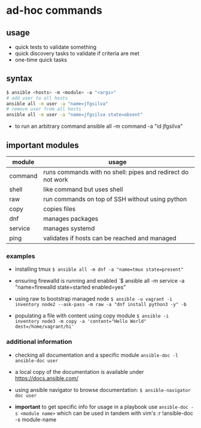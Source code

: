 # ad-hoc commands
## usage
* quick tests to validate something
* quick discovery tasks to validate if criteria are met
* one-time quick tasks
## syntax
```bash
$ ansible <hosts> -m <module> -a "<args>"
# add user to all hosts
ansible all -m user -a "name=jfgsilva"
# remove user from all hosts
ansible all -m user -a "name=jfgsilva state=absent"
```
* to run an arbitrary command
ansible all -m command -a "id jfgsilva"

## important modules
| module | usage |
| ------ | ----- |
| command | runs commands with no shell: pipes and redirect do not work |
| shell | like command but uses shell |
| raw | run commands on top of SSH without using python |
| copy | copies files | 
| dnf | manages packages |
| service | manages systemd |
| ping | validates if hosts can be reached and managed |

### examples
* installing tmux
`$ ansible all -m dnf -a "name=tmux state=present"`

* ensuring firewalld is running and enabled
`$ ansible all -m service -a "name=firewalld state=started enabled=yes"

* using raw to bootstrap managed node
`$ ansible -u vagrant -i inventory node2 --ask-pass -m raw -a "dnf install python3 -y" -b`

* populating a file with content using copy module
`$ ansible -i inventory node3 -m copy -a 'content="Hello World" dest=/home/vagrant/hi'`

### additional information
* checking all documentation and a specific module
`ansible-doc -l`
`ansible-doc user` 
* a local copy of the documentation is available under https://docs.ansible.com/
* using ansible navigator to browse documentation:
`$ ansible-navigator doc user`

* **important** to get specific info for usage in a playbook use
`ansible-doc -s <module name>` which can be used in tandem with vim's :r !ansible-doc -s module-name
